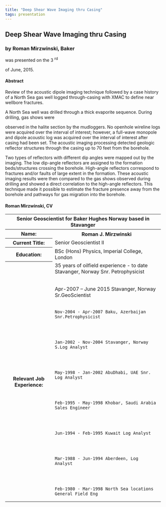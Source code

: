 ```yaml
---
title: "Deep Shear Wave Imaging thru Casing"
tags: presentation 
---
```



		
<h2>
Deep Shear Wave Imaging thru Casing
</h2>

 



		
<h3>
by Roman Mirzwinski, Baker
</h3>

 



 
<p>
was presented on the 3
<sup>
rd
</sup>

 of June, 2015.
</p>

	



 
<h4>
Abstract
</h4>





<p>
Review of the acoustic dipole imaging technique followed by a case history of a North Sea gas well logged through-casing with XMAC to define near wellbore fractures.

</p>

<p>


A North Sea well was drilled through a thick evaporite sequence. During drilling, gas shows were

observed in the halite section by the mudloggers. No openhole wireline logs were acquired over the interval of interest; however, a full-wave monopole and dipole acoustic log was acquired over the interval of interest after casing had been set. The acoustic imaging processing detected geologic reflector structures through the casing up to 70 feet from the borehole. 
</p>

<p>


Two types of reflectors with different dip angles were mapped out by the imaging. The low dip-angle reflectors are assigned to the formation beds/structures crossing the borehole. High-angle reflectors correspond to fractures and/or faults of large extent in the formation. These acoustic imaging results were then compared to the gas shows observed during drilling and showed a direct correlation to the high-angle reflectors. This technique made it possible to estimate the fracture presence away from the borehole and pathways for gas migration into the borehole.

</p>





<h4>
Roman Mirzwinski, CV
</h4>





<table class="table">


    
<thead>


            
<tr>


                
<th colspan="2">
Senior Geoscientist for Baker Hughes Norway based in Stavanger
</th>



            
</tr>



</thead>



    
<tr>
<th>
Name:
</th>

<th>
Roman J. Mirzwinski
</th>

</tr>



<tr>
<th>
Current Title:
</th>

<td>
Senior Geoscientist II
</td>

</tr>



<tr>
<th>
Education:
</th>

<td>
BSc (Hons) Physics, Imperial College, London
</td>

</tr>



<tr>
<th>
Relevant Job Experience:
</th>

<td>
35 years of oilfield experience  - to date Stavanger, Norway Snr. Petrophysicist
<br>
</br>



Apr-2007 – June 2015 Stavanger, Norway Sr.GeoScientist
<br>
</br>



	Nov-2004 - Apr-2007 Baku, Azerbaijan Snr.Petrophysicist
<br>
</br>



	Jan-2002 - Nov-2004 Stavanger, Norway S.Log Analyst
<br>
</br>



	May-1998 - Jan-2002 AbuDhabi, UAE Snr. Log Analyst
<br>
</br>



	Feb-1995 - May-1998 Khobar, Saudi Arabia Sales Engineer
<br>
</br>



	Jun-1994 - Feb-1995 Kuwait Log Analyst
<br>
</br>



	Mar-1988 - Jun-1994 Aberdeen, Log Analyst
<br>
</br>



	Feb-1980 - Mar-1998 North Sea locations General Field Eng 
</td>

</tr>





</table>



 

	

